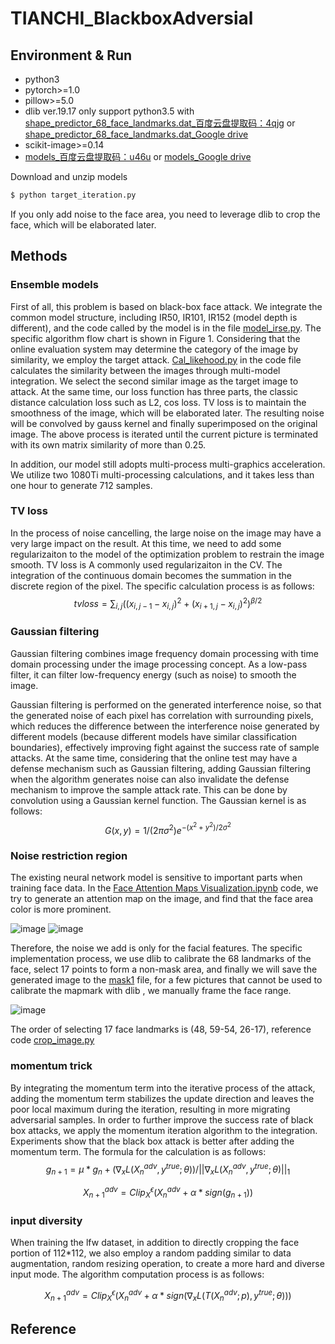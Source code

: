# TIANCHI_BlackboxAdversial




## Environment & Run
- python3
- pytorch>=1.0
- pillow>=5.0
- dlib ver.19.17   only support python3.5    with [shape_predictor_68_face_landmarks.dat_百度云盘提取码：4qjg](https://pan.baidu.com/s/1LMhhW2tXa8a1m2dx8-mCzQ&shfl=shareset) or [shape_predictor_68_face_landmarks.dat_Google drive](https://drive.google.com/open?id=1iMXiyvu3nYcNumtUHifVauU3-P_I_ssV)
- scikit-image>=0.14
- [models_百度云盘提取码：u46u](https://pan.baidu.com/s/1USe0e12jyeVj49AELL7KLw&shfl=shareset) or [models_Google drive](https://drive.google.com/open?id=1KrBN9-vlpmcbX5N-vc0QtKVsXuxF0jXd)

Download and unzip models
```bash
$ python target_iteration.py
```
If you only add noise to the face area, you need to leverage dlib to crop the face, which will be elaborated later.

## Methods
### Ensemble models
First of all, this problem is based on black-box face attack. We integrate the common model structure, including IR50, IR101, IR152 (model depth is different), and the code called by the model is in the file [model_irse.py](https://github.com/BruceQFWang/TIANCHI_BlackboxAdversial/blob/master/model_irse.py). The specific algorithm flow chart is shown in Figure 1. Considering that the online evaluation system may determine the category of the image by similarity, we employ the target attack. [Cal_likehood.py]() in the code file calculates the similarity between the images through multi-model integration. We select the second similar image as the target image to attack. At the same time, our loss function has three parts, the classic distance calculation loss such as L2, cos loss. TV loss is to maintain the smoothness of the image, which will be elaborated later. The resulting noise will be convolved by gauss kernel and finally superimposed on the original image. The above process is iterated until the current picture is terminated with its own matrix similarity of more than 0.25.

In addition, our model still adopts multi-process multi-graphics acceleration. We utilize two 1080Ti multi-processing calculations, and it takes less than one hour to generate 712 samples.

### TV loss
In the process of noise cancelling, the large noise on the image may have a very large impact on the result. At this time, we need to add some regularizaiton to the model of the optimization problem to restrain the image smooth. TV loss is A commonly used regularizaiton in the CV. The integration of the continuous domain becomes the summation in the discrete region of the pixel. The specific calculation process is as follows:
$$ tvloss= ∑_{i,j}((x_{i,j-1}-x_{i,j} )^2+(x_{i+1,j}-x_{i,j} )^2 )^{β/2} $$

### Gaussian filtering
Gaussian filtering combines image frequency domain processing with time domain processing under the image processing concept. As a low-pass filter, it can filter low-frequency energy (such as noise) to smooth the image.

Gaussian filtering is performed on the generated interference noise, so that the generated noise of each pixel has correlation with surrounding pixels, which reduces the difference between the interference noise generated by different models (because different models have similar classification boundaries), effectively improving fight against the success rate of sample attacks. At the same time, considering that the online test may have a defense mechanism such as Gaussian filtering, adding Gaussian filtering when the algorithm generates noise can also invalidate the defense mechanism to improve the sample attack rate. This can be done by convolution using a Gaussian kernel function. The Gaussian kernel is as follows:
$$G(x,y)=1/{(2πσ^2)} e^{{-(x^2+y^2)}/2σ^2} $$

### Noise restriction region
The existing neural network model is sensitive to important parts when training face data. In the [Face Attention Maps Visualization.ipynb](https://github.com/BruceQFWang/TIANCHI_BlackboxAdversial/blob/master/Face%20Attention%20Maps%20Visualization.ipynb) code, we try to generate an attention map on the image, and find that the face area color is more prominent.


 ![image](https://github.com/BruceQFWang/TIANCHI_BlackboxAdversial/blob/master/assets/attention%20map%20init.png)  ![image](https://github.com/BruceQFWang/TIANCHI_BlackboxAdversial/blob/master/assets/attention%20map%20final.png) 
 
 
 Therefore, the noise we add is only for the facial features. The specific implementation process, we use dlib to calibrate the 68 landmarks of the face, select 17 points to form a non-mask area, and finally we will save the generated image to the [mask1](https://github.com/BruceQFWang/TIANCHI_BlackboxAdversial/tree/master/mask1) file, for a few pictures that cannot be used to calibrate the mapmark with dlib , we manually frame the face range.
 
 
 ![image](https://github.com/BruceQFWang/TIANCHI_BlackboxAdversial/blob/master/assets/dlib%2068%20face%20landmarks.png) 
 
 The order of selecting 17 face landmarks is (48, 59-54, 26-17), reference code [crop_image.py](https://github.com/BruceQFWang/TIANCHI_BlackboxAdversial/blob/master/crop_image.py)
 

### momentum trick
By integrating the momentum term into the iterative process of the attack, adding the momentum term stabilizes the update direction and leaves the poor local maximum during the iteration, resulting in more migrating adversarial samples. In order to further improve the success rate of black box attacks, we apply the momentum iteration algorithm to the integration. Experiments show that the black box attack is better after adding the momentum term. The formula for the calculation is as follows:
$$ g_{n+1}= μ*g_n+(∇_x L(X_n^{adv},y^{true};θ))/{||∇_x L(X_n^{adv},y^{true};θ)||_1 } $$

$$X_{n+1}^{adv}=Clip_X^ϵ (X_n^{adv}+α*sign(g_{n+1}) )  $$

### input diversity
When training the lfw dataset, in addition to directly cropping the face portion of 112*112, we also employ a random padding similar to data augmentation, random resizing operation, to create a more hard and diverse input mode.
The algorithm computation process is as follows:

$$X_{n+1}^{adv}=Clip_X^ϵ ( X_n^{adv}+α*sign(∇_x L(T(X_n^{adv};p),y^{true};θ)) )$$


## Reference

